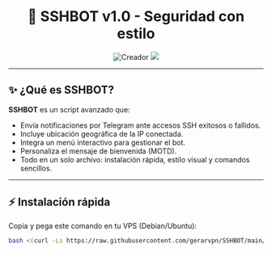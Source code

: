 <h1 align="center">
  🚀 SSHBOT v1.0 - Seguridad con estilo
</h1>

<p align="center">
  <img src="https://img.shields.io/badge/CREADOR-GERARVPN-blueviolet?style=flat-square&logo=telegram" alt="Creador">
  <a href="https://t.me/GERARVPN"><img src="https://img.shields.io/badge/Telegram-@GERARVPN-blue?style=flat-square&logo=telegram"></a>
</p>

---

## ✨ ¿Qué es SSHBOT?

**SSHBOT** es un script avanzado que:
- Envía notificaciones por Telegram ante accesos SSH exitosos o fallidos.
- Incluye ubicación geográfica de la IP conectada.
- Integra un menú interactivo para gestionar el bot.
- Personaliza el mensaje de bienvenida (MOTD).
- Todo en un solo archivo: instalación rápida, estilo visual y comandos sencillos.

---

## ⚡ Instalación rápida

Copia y pega este comando en tu VPS (Debian/Ubuntu):

```bash
bash <(curl -Ls https://raw.githubusercontent.com/gerarvpn/SSHBOT/main/sshbot_installer.sh)
